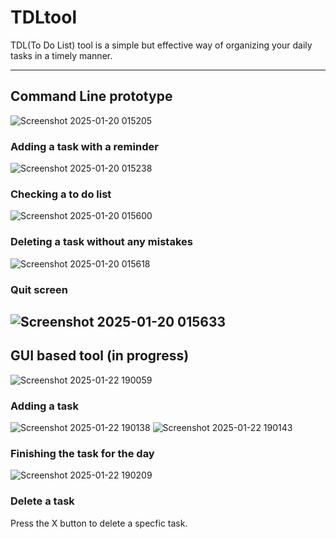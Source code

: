 # TDLtool
TDL(To Do List) tool is a simple but effective way of organizing your daily tasks in a timely manner.

--------------------------------------------------------------------------------------------------------------------------
## Command Line prototype
![Screenshot 2025-01-20 015205](https://github.com/user-attachments/assets/8f2e211c-0c87-4c83-b406-1c69837355e8)

### Adding a **task** with a reminder
![Screenshot 2025-01-20 015238](https://github.com/user-attachments/assets/7a55d65a-03a0-4675-97db-1c1bd263528e)

### Checking a to do list
![Screenshot 2025-01-20 015600](https://github.com/user-attachments/assets/5de2f518-b961-4c75-a576-a69af3723bd6)

### Deleting a task without any mistakes
![Screenshot 2025-01-20 015618](https://github.com/user-attachments/assets/aba86ae7-bcc3-43ae-8900-4d8647cb3730)

### Quit screen
![Screenshot 2025-01-20 015633](https://github.com/user-attachments/assets/c792eeeb-6bb4-4377-8594-e157d3bc6c12)
--------------------------------------------------------------------------------------------------------------------------
## GUI based tool (in progress)
![Screenshot 2025-01-22 190059](https://github.com/user-attachments/assets/15985a65-627e-4332-bf7f-c6fb12b2754b)

### Adding a task
![Screenshot 2025-01-22 190138](https://github.com/user-attachments/assets/cb0847f7-af4e-4667-a7b9-3759f34a5b4e)
![Screenshot 2025-01-22 190143](https://github.com/user-attachments/assets/977a1a99-5c93-4082-a86a-da1307cbec1c)

### Finishing the task for the day
![Screenshot 2025-01-22 190209](https://github.com/user-attachments/assets/a4fd7381-ba00-4d44-9508-c7ace2b79f1b)

### Delete a task
Press the X button to delete a specfic task.
